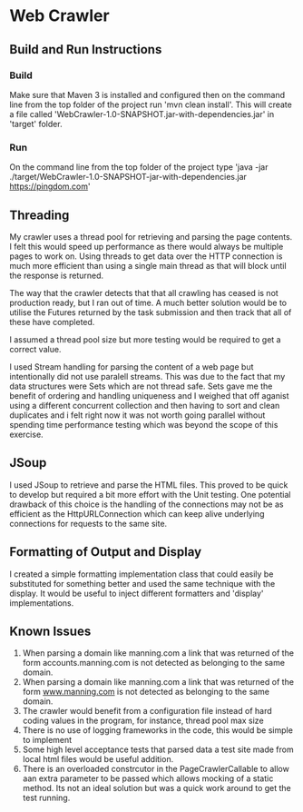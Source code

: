 # Web Crawler

## Build and Run Instructions

### Build

Make sure that Maven 3 is installed and configured then on the command line from the top folder of the project run 'mvn clean install'. This will create a file called 'WebCrawler-1.0-SNAPSHOT.jar-with-dependencies.jar' in 'target' folder.
 
### Run
On the command line from the top folder of the project type 'java -jar ./target/WebCrawler-1.0-SNAPSHOT-jar-with-dependencies.jar https://pingdom.com'


## Threading
My crawler uses a thread pool for retrieving and parsing the page contents. I felt this would speed up performance as there would always be multiple pages to work on. Using threads to get data over the HTTP connection is much more efficient than using a single main thread as that will block until the response is returned. 

The way that the crawler detects that that all crawling has ceased is not production ready, but I ran out of time. A much better solution would be to utilise the Futures returned by the task submission and then track that all of these have completed. 

I assumed a thread pool size but more testing would be required to get a correct value.

I used Stream handling for parsing the content of a web page but intentionally did not use paralell streams. This was due to the fact that my data structures were Sets which are not thread safe. Sets gave me the benefit of ordering and handling uniqueness and I weighed that off aganist using a different concurrent collection and then having to sort and clean duplicates and i felt right now it was not worth going parallel without spending time performance testing which was beyond the scope of this exercise.


## JSoup
I used JSoup to retrieve and parse the HTML files. This proved to be quick to develop but required a bit more effort with the Unit testing. One potential drawback of this choice is the handling of the connections may not be as efficient as the HttpURLConnection which can keep alive underlying connections for requests to the same site.

## Formatting of Output and Display
I created a simple formatting implementation class that could easily be substituted for something better and used the same technique with the display. It would be useful to inject different formatters and 'display' implementations.

## Known Issues

1. When parsing a domain like manning.com a link that was returned of the form accounts.manning.com is not detected as belonging to the same domain.
2. When parsing a domain like manning.com a link that was returned of the form www.manning.com is not detected as belonging to the same domain.
3. The crawler would benefit from a configuration file instead of hard coding values in the program, for instance, thread pool max size
4. There is no use of logging frameworks in the code, this would be simple to implement
5. Some high level acceptance tests that parsed data a test site made from local html files would be useful addition.
6. There is an overloaded constrcutor in the PageCrawlerCallable to allow aan extra parameter to be passed which allows mocking of a static method. Its not an ideal solution but was a quick work around to get the test running.

